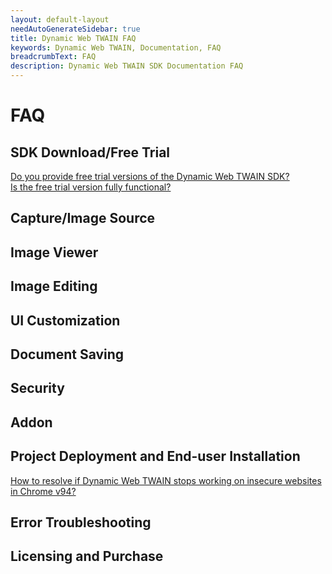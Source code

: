 ```yaml
---
layout: default-layout
needAutoGenerateSidebar: true
title: Dynamic Web TWAIN FAQ
keywords: Dynamic Web TWAIN, Documentation, FAQ
breadcrumbText: FAQ
description: Dynamic Web TWAIN SDK Documentation FAQ
---
```


# FAQ

## SDK Download/Free Trial

[Do you provide free trial versions of the Dynamic Web TWAIN SDK?]({{site.indepth}}faq/xxxxxxx.html)  
[Is the free trial version fully functional?]({{site.indepth}}faq/xxxxxxx.html)

## Capture/Image Source	

## Image Viewer

## Image Editing

## UI Customization

## Document Saving

## Security

## Addon

## Project Deployment and End-user Installation

[How to resolve if Dynamic Web TWAIN stops working on insecure websites in Chrome v94?]({{site.faq}}http-insecure-websites-in-chromium-browser.html)  



## Error Troubleshooting

## Licensing and Purchase

